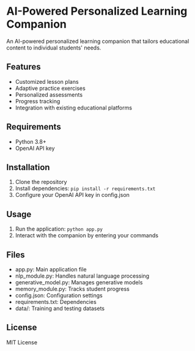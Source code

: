 # AI-Powered Personalized Learning Companion

An AI-powered personalized learning companion that tailors educational content to individual students' needs.

## Features
- Customized lesson plans
- Adaptive practice exercises
- Personalized assessments
- Progress tracking
- Integration with existing educational platforms

## Requirements
- Python 3.8+
- OpenAI API key

## Installation
1. Clone the repository
2. Install dependencies:
   ```pip install -r requirements.txt```
3. Configure your OpenAI API key in config.json

## Usage
1. Run the application:
   ```python app.py```
2. Interact with the companion by entering your commands

## Files
- app.py: Main application file
- nlp_module.py: Handles natural language processing
- generative_model.py: Manages generative models
- memory_module.py: Tracks student progress
- config.json: Configuration settings
- requirements.txt: Dependencies
- data/: Training and testing datasets

## License
MIT License